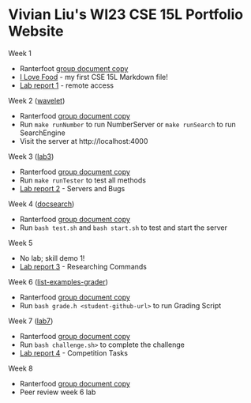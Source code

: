 # Vivian Liu's WI23 CSE 15L Portfolio Website

Week 1
* Ranterfoot [group document copy](https://docs.google.com/document/d/1pbcaeit3ucyalB2jNu0WmcIVpUKGyrz4Hf4PKtUWPrE/edit?usp=share_link)
* [I Love Food](Lab1/ILOVEFOOD) - my first CSE 15L Markdown file!
* [Lab report 1](Report1/LABREPORT1) - remote access

Week 2 ([wavelet](https://github.com/ucsd-cse15l-f22/wavelet))
* Ranterfood [group document copy](https://docs.google.com/document/d/1-1mIYfinO3nqS9_uaFg6aRZVDfodDBxYNS3ZGcbQ4cw/edit?usp=share_link)
* Run `make runNumber` to run NumberServer or `make runSearch` to run SearchEngine
* Visit the server at http://localhost:4000

Week 3 ([lab3](https://github.com/ucsd-cse15l-w23/lab3))
* Ranterfood [group document copy](https://docs.google.com/document/d/1EiEGXUEYnkohqbWdabcpWJhFLwPWh6qVAwmiO3A9_f8/edit?usp=share_link)
* Run `make runTester` to test all methods
* [Lab report 2](Report2/LABREPORT2) - Servers and Bugs

Week 4 ([docsearch](https://github.com/ucsd-cse15l-w23/docsearch))
* Ranterfood [group document copy](https://docs.google.com/document/d/1_w-siWalhRtaoKfn47erQ1plxa3yh32XqYMnofYVNlA/edit?usp=sharing)
* Run `bash test.sh` and `bash start.sh` to test and start the server

Week 5
* No lab; skill demo 1!
* [Lab report 3](Report3/LABREPORT3.md) - Researching Commands

Week 6 ([list-examples-grader](https://github.com/ucsd-cse15l-w23/list-examples-grader))
* Ranterfood [group document copy](https://docs.google.com/document/d/1Vku5MCGNC1ri79syeAAweeszkBx4dDMG7rozQpUigj8/edit?usp=share_link)
* Run `bash grade.h <student-github-url>` to run Grading Script

Week 7 ([lab7](https://github.com/ucsd-cse15l-w23/lab7))
* Ranterfood [group document copy](https://docs.google.com/document/d/1yN_TYGsxEjQL-yW438SupgDVtOqyVs3rwVxiqyoSHAA/edit?usp=sharing)
* Run `bash challenge.sh>` to complete the challenge
* [Lab report 4](Report4/LABREPORT4.md) - Competition Tasks

Week 8
* Ranterfood [group document copy](https://docs.google.com/document/d/1lnZHEs93NLXPoFiqS8CPpHnb6Ah2yt5dxY73SdFavt4/edit?usp=sharing)
* Peer review week 6 lab
